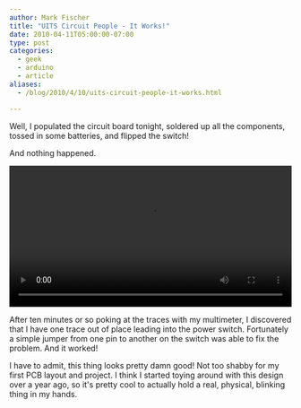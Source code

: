 ```yaml
---
author: Mark Fischer
title: "UITS Circuit People - It Works!"
date: 2010-04-11T05:00:00-07:00
type: post
categories:
  - geek
  - arduino
  - article
aliases:
  - /blog/2010/4/10/uits-circuit-people-it-works.html

---
```


Well, I populated the circuit board tonight, soldered up all the components, tossed in some batteries, and flipped the switch!
 
And nothing happened.

<!--more-->

<video width="100%" controls>
 <source src="/blog/2010/circuit-people.mov" type="video/mp4" />
</video>

 
After ten minutes or so poking at the traces with my multimeter, I discovered that I have one trace out of place leading into the power switch.  Fortunately a simple jumper from one pin to another on the switch was able to fix the problem.  And it worked!
 
I have to admit, this thing looks pretty damn good!  Not too shabby for my first PCB layout and project.  I think I started toying around with this design over a year ago, so it's pretty cool to actually hold a real, physical, blinking thing in my hands.

